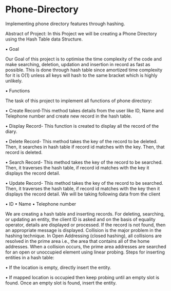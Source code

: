 # Phone-Directory
Implementing phone directory features through hashing.

Abstract of Project:
In this Project we will be creating a Phone Directory using the Hash 
Table data Structure.

▪ Goal

Our Goal of this project is to optimise the time complexity of the 
code and make searching, deletion, updation and insertion in record 
as fast as possible. This is done through hash table since amortized 
time complexity for it is O(1) unless all keys will hash to the same 
bracket which is highly unlikely.

▪ Functions

The task of this project to implement all functions of phone 
directory:

• Create Record-This method takes details from the user like 
ID, Name and Telephone number and create new 
record in the hash table.

• Display Record- This function is created to display all the 
record of the diary.

• Delete Record- This method takes the key of the record to 
be deleted. Then, it searches in hash table if record id 
matches with the key. Then, that record is deleted.

• Search Record- This method takes the key of the record to 
be searched. Then, it traverses the hash table, if record id 
matches with the key it displays the record detail.

• Update Record- This method takes the key of the record to 
be searched. Then, it traverses the hash table, if record id 
matches with the key then it displays the record detail.
We will be taking following data from the client

• ID
• Name
• Telephone number

We are creating a hash table and inserting records. For deleting, 
searching, or updating an entity, the client ID is asked and on the 
basis of equality operator, details are displayed or processed. If 
the record is not found, then an appropriate message is displayed.
Collision is the major problem in the hashing technique. In Open 
Addressing (closed hashing), all collisions are resolved in the 
prime area i.e., the area that contains all of the home addresses.
When a collision occurs, the prime area addresses are searched 
for an open or unoccupied element using linear probing.
Steps for inserting entities in a hash table: 

• If the location is empty, directly insert the entity. 

• If mapped location is occupied then keep probing until an 
empty slot is found. Once an empty slot is found, insert
the entity.

